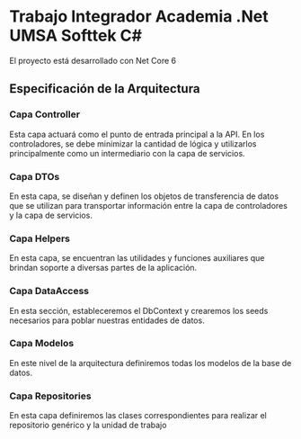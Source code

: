 # Trabajo Integrador Academia .Net UMSA Softtek C#
El proyecto está desarrollado con Net Core 6

## **Especificación de la Arquitectura**

### **Capa Controller**
Esta capa actuará como el punto de entrada principal a la API. En los controladores, se debe minimizar la cantidad de lógica y utilizarlos principalmente como un intermediario con la capa de servicios.

### **Capa DTOs**
En esta capa, se diseñan y definen los objetos de transferencia de datos que se utilizan para transportar información entre la capa de controladores y la capa de servicios.

### **Capa Helpers**
En esta capa, se encuentran las utilidades y funciones auxiliares que brindan soporte a diversas partes de la aplicación.

### **Capa DataAccess**
En esta sección, estableceremos el DbContext y crearemos los seeds necesarios para poblar nuestras entidades de datos.

### **Capa Modelos**
En este nivel de la arquitectura definiremos todas los modelos de la base de datos.

### **Capa Repositories**
En esta capa definiremos las clases correspondientes para realizar el repositorio genérico y la unidad de trabajo

